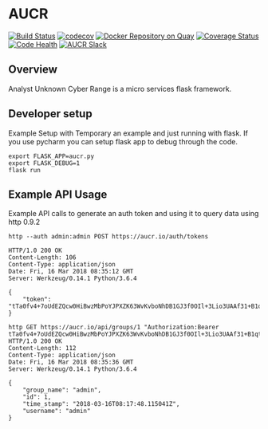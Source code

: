 # AUCR
[![Build Status](https://travis-ci.org/AUCR/AUCR.svg?branch=master)](https://travis-ci.org/AUCR/AUCR)
[![codecov](https://codecov.io/gh/AUCR/AUCR/branch/master/graph/badge.svg)](https://codecov.io/gh/AUCR/AUCR)
[![Docker Repository on Quay](https://quay.io/repository/wroersma/aucr/status "Docker Repository on Quay")](https://quay.io/repository/wroersma/aucr)
[![Coverage Status](https://coveralls.io/repos/github/AUCR/AUCR/badge.svg)](https://coveralls.io/github/AUCR/AUCR)
[![Code Health](https://landscape.io/github/AUCR/AUCR/master/landscape.svg?style=flat)](https://landscape.io/github/AUCR/AUCR/master)
[![AUCR Slack](https://slack.aucr.io/badge.svg)](https://slack.aucr.io/)


## Overview
Analyst Unknown Cyber Range is a micro services flask framework. 


## Developer setup
Example Setup with Temporary an  example and just running with flask. If you use pycharm you can setup flask app to debug through the code.

    export FLASK_APP=aucr.py
    export FLASK_DEBUG=1
    flask run


## Example API Usage
Example API calls to generate an auth token and using it to query data using http 0.9.2

    http --auth admin:admin POST https://aucr.io/auth/tokens
    
    HTTP/1.0 200 OK
    Content-Length: 106
    Content-Type: application/json
    Date: Fri, 16 Mar 2018 08:35:12 GMT
    Server: Werkzeug/0.14.1 Python/3.6.4
    
    {
        "token": "tTa0fv4+7oUdEZQcw0HiBwzMbPoYJPXZK63WvKvboNhDB1GJ3f0OIl+3Lio3UAAf31+B1qtz+NZSc+4FI6vO/w=="
    }
    
    http GET https://aucr.io/api/groups/1 "Authorization:Bearer tTa0fv4+7oUdEZQcw0HiBwzMbPoYJPXZK63WvKvboNhDB1GJ3f0OIl+3Lio3UAAf31+B1qtz+NZSc+4FI6vO/w=="
    HTTP/1.0 200 OK
    Content-Length: 112
    Content-Type: application/json
    Date: Fri, 16 Mar 2018 08:35:36 GMT
    Server: Werkzeug/0.14.1 Python/3.6.4
    
    {
        "group_name": "admin", 
        "id": 1, 
        "time_stamp": "2018-03-16T08:17:48.115041Z", 
        "username": "admin"
    }

